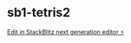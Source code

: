 # sb1-tetris2

[Edit in StackBlitz next generation editor ⚡️](https://stackblitz.com/~/github.com/elouardimo/sb1-tetris2)
